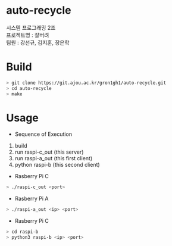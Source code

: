 # auto-recycle
시스템 프로그래밍 2조  
프로젝트명 : 잘버려  
팀원 : 강선규, 김지훈, 장은학  

# Build

```sh
> git clone https://git.ajou.ac.kr/gron1gh1/auto-recycle.git
> cd auto-recycle
> make
```

# Usage

- Sequence of Execution

1. build
2. run raspi-c_out (this server)
3. run raspi-a_out (this first client)
4. python raspi-b (this second client)

- Rasberry Pi C

```sh
> ./raspi-c_out <port>
```

- Rasberry Pi A

```sh
> ./raspi-a_out <ip> <port>
```

- Rasberry Pi C

```sh
> cd raspi-b
> python3 raspi-b <ip> <port>
```

